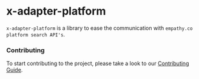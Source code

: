 # x-adapter-platform

`x-adapter-platform` is a library to ease the communication with `empathy.co platform search API's`.

### Contributing

To start contributing to the project, please take a look to our
[Contributing Guide](../../.github/CONTRIBUTING.md).
